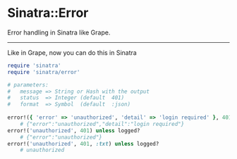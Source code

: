Sinatra::Error
=============================
Error handling in Sinatra like Grape.

-----------------------------

Like in Grape, now you can do this in Sinatra

```ruby
require 'sinatra'
require 'sinatra/error'

# parameters:
#	message => String or Hash with the output
#	status  => Integer (default  401)
#	format  => Symbol  (default  :json)
	
error!({ 'error' => 'unauthorized', 'detail' => 'login required' }, 401) unless logged?
	# {"error":"unauthorized","detail":"login required"}
error!('unauthorized', 401) unless logged?
	# {"error":"unauthorized"}
error!('unauthorized', 401, :txt) unless logged?
	# unauthorized
```

